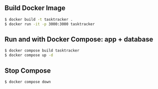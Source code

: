 ## Build Docker Image

```bash
$ docker build -t tasktracker .
$ docker run -it -p 3000:3000 tasktracker
```

## Run and with Docker Compose: app + database

```bash
$ docker compose build tasktracker
$ docker compose up -d
```

## Stop Compose
```bash
$ docker compose down
```
